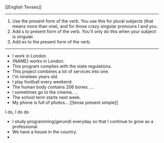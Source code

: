 [[English Tenses]]

---
1.  Use the present form of the verb. You use this for plural subjects (that means more than one), and for those crazy singular pronouns I and you. 
2.  Add s to present form of the verb. You'll only do this when your subject is singular. 
3.  Add es to the present form of the verb.

---


-   I work in London.
-   {NAME} works in London.
-   This program complies with the state regulations.
-   This project combines a lot of services into one.
-   I'm nineteen years old. 
-   I play football every weekend.
-   The human body contains 206 bones. ...
-   I sometimes go to the cinema. ...
-   The school term starts next week.
- My phone is full of photos... [[tense present simple]]


I do, I do do

* I study programming(gerund) everyday so that I continue to grow as a professional.
* We have a house in the country.
* 